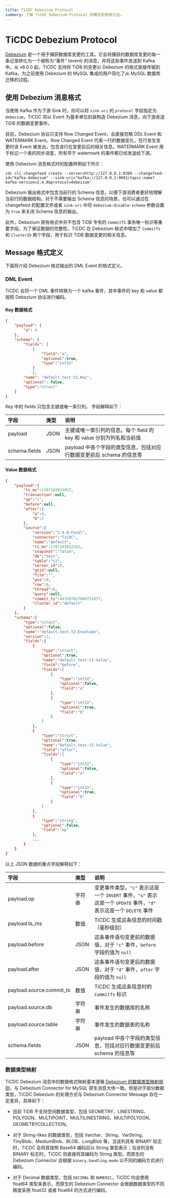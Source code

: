```yaml
---
title: TiCDC Debezium Protocol
summary: 了解 TiCDC Debezium Protocol 的概念和使用方法。
---
```


# TiCDC Debezium Protocol

[Debezium](https://debezium.io/) 是一个用于捕获数据库变更的工具。它会将捕获的数据库变更的每一条记录转化为一个被称为“事件” (event) 的消息，并将这些事件发送到 Kafka 中。从 v8.0.0 起，TiCDC 支持将 TiDB 的变更以 Debezium 的格式直接传输到 Kafka，为之前使用 Debezium 的 MySQL 集成的用户简化了从 MySQL 数据库迁移的过程。

## 使用 Debezium 消息格式

当使用 Kafka 作为下游 Sink 时，你可以将 `sink-uri` 的 `protocol` 字段指定为 `debezium`，TiCDC 将以 Event 为基本单位封装构造 Debezium 消息，向下游发送 TiDB 的数据变更事件。

目前，Debezium 协议只支持 Row Changed Event，会直接忽略 DDL Event 和 WATERMARK Event。Row Changed Event 代表一行的数据变化，在行发生变更时该 Event 被发出，包含该行在变更前后的相关信息。WATERMARK Event 用于标记一个表的同步进度，所有早于 watermark 的事件都已经发送给下游。

使用 Debezium 消息格式时的配置样例如下所示：

```shell
cdc cli changefeed create --server=http://127.0.0.1:8300 --changefeed-id="kafka-debezium" --sink-uri="kafka://127.0.0.1:9092/topic-name?kafka-version=2.4.0&protocol=debezium"
```

Debezium 输出格式中包含当前行的 Schema 信息，以便下游消费者更好地理解当前行的数据结构。对于不需要输出 Schema 信息的场景，也可以通过在 changefeed 的配置文件或者 `sink-uri` 中将 `debezium-disable-schema` 参数设置为 `true` 来关闭 Schema 信息的输出。

此外，Debezium 原有格式中并不包含 TiDB 专有的 `CommitTS` 事务唯一标识等重要字段。为了保证数据的完整性，TiCDC 在 Debezium 格式中增加了 `CommitTs` 和 `ClusterID` 两个字段，用于标识 TiDB 数据变更的相关信息。

## Message 格式定义

下面将介绍 Debezium 格式输出的 DML Event 的格式定义。

### DML Event

TiCDC 会将一个 DML 事件转换为一个 kafka 事件，其中事件的 key 和 value 都按照 Debezium 协议进行编码。

#### Key 数据格式

```json
{
    "payload": {
        "a": 4
    },
    "schema": {
        "fields": [
			{
				"field":"a",
				"optional":true,
				"type":"int32"
			}
			],
        "name": "default.test.t2.Key",
        "optional": false,
        "type":"struct"
    }
}
```
Key 中的 fields 只包含主键或唯一索引列。
字段解释如下：

| 字段      | 类型   | 说明                                                                      |
|:----------|:-------|:-------------------------------------------------------------------------|
| payload   | JSON | 主键或唯一索引列的信息。每个 field 的 key 和 value 分别为列名和当前值  |
| schema.fields     | JSON   |  payload 中各个字段的类型信息，包括对应行数据变更前后 schema 的信息等      |

#### Value 数据格式

```json
{
    "payload":{
        "ts_ms":1707103832957,
        "transaction":null,
        "op":"c",
        "before":null,
        "after":{
            "a":4,
            "b":2
        },
        "source":{
            "version":"2.4.0.Final",
            "connector":"TiCDC",
            "name":"default",
            "ts_ms":1707103832263,
            "snapshot":"false",
            "db":"test",
            "table":"t2",
            "server_id":0,
            "gtid":null,
            "file":"",
            "pos":0,
            "row":0,
            "thread":0,
            "query":null,
            "commit_ts":447507027004751877,
            "cluster_id":"default"
        }
    },
    "schema":{
        "type":"struct",
        "optional":false,
        "name":"default.test.t2.Envelope",
        "version":1,
        "fields":{
            {
                "type":"struct",
                "optional":true,
                "name":"default.test.t2.Value",
                "field":"before",
                "fields":[
                    {
                        "type":"int32",
                        "optional":false,
                        "field":"a"
                    },
                    {
                        "type":"int32",
                        "optional":true,
                        "field":"b"
                    }
                ]
            },
            {
                "type":"struct",
                "optional":true,
                "name":"default.test.t2.Value",
                "field":"after",
                "fields":[
                    {
                        "type":"int32",
                        "optional":false,
                        "field":"a"
                    },
                    {
                        "type":"int32",
                        "optional":true,
                        "field":"b"
                    }
                ]
            },
            {
                "type":"string",
                "optional":false,
                "field":"op"
            },
            ...
        }
    }
}
```

以上 JSON 数据的重点字段解释如下：

| 字段      | 类型   | 说明                                                                      |
|:----------|:-------|:-------------------------------------------------------------------------|
| payload.op        | 字符串 | 变更事件类型。`"c"` 表示这是一个 `INSERT` 事件，`"u"` 表示这是一个 `UPDATE` 事件，`"d"` 表示这是一个 `DELETE` 事件  |
| payload.ts_ms     | 数值 | TiCDC 生成这条信息的时间戳（毫秒级别）                                |
| payload.before    | JSON   | 这条事件语句变更前的数据值，对于 `"c"` 事件，`before` 字段的值为 `null`     |
| payload.after     | JSON   | 这条事件语句变更后的数据值，对于 `"d"` 事件，`after` 字段的值为 `null`     |
| payload.source.commit_ts     | 数值  | TiCDC 生成这条信息时的 `CommitTs` 标识                    |
| payload.source.db     | 字符串   | 事件发生的数据库的名称                    |
| payload.source.table     | 字符串  |  事件发生的数据表的名称                    |
| schema.fields     | JSON   |  payload 中各个字段的类型信息，包括对应行数据变更前后 schema 的信息等      |

### 数据类型映射

TiCDC Debezium 消息中的数据格式映射基本遵循 [Debezium 的数据类型映射规则](https://debezium.io/documentation/reference/2.4/connectors/mysql.html#mysql-data-types)，与 Debezium Connector for MySQL 原生消息大体一致。但是对于部分数据类型，TiCDC Debezium 的处理方式与 Debezium Connector Message 存在一定差异，具体如下：

- 目前 TiDB 不支持空间数据类型，包括 GEOMETRY、LINESTRING、POLYGON、MULTIPOINT、MULTILINESTRING、MULTIPOLYGON、GEOMETRYCOLLECTION。

- 对于 String-likes 的数据类型，包括 Varchar、String、VarString、TinyBlob、MediumBlob、BLOB、LongBlob 等，当该列具有 BINARY 标志时，TiCDC 会将其按照 Base64 编码后以 String 类型表示；当该列没有 BINARY 标志时，TiCDC 则直接将其编码为 String 类型。而原生的 Debezium Connector 会根据 `binary.handling.mode` 以不同的编码方式进行编码。

- 对于 Decimal 数据类型，包括 `DECIMAL` 和 `NUMERIC`，TiCDC 均会使用 float64 类型来表示。而原生的 Debezium Connector 会根据数据类型的不同精度采用 float32 或者 float64 的方式进行编码。
